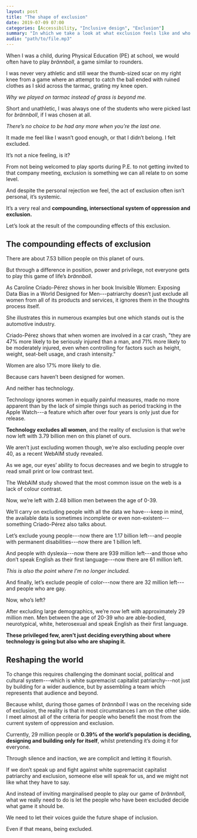 ```yaml
---
layout: post
title: "The shape of exclusion"
date: 2019-07-09 07:00
categories: [Accessibility, "Inclusive design", "Exclusion"]
summary: "In which we take a look at what exclusion feels like and who the system is designed to exclude."
audio: "path/to/file.mp3"
---
```

When I was a child, during Physical Education (PE) at school, we would often have to play <i lang="sv">brännboll</i>, a game similar to rounders.

I was never very athletic and still wear the thumb-sized scar on my right knee from a game where an attempt to catch the ball ended with ruined clothes as I skid across the tarmac, grating my knee open.

*Why we played on tarmac instead of grass is beyond me.*

Short and unathletic, I was always one of the students who were picked last for <i lang="sv">brännboll</i>, if I was chosen at all.

*There’s no choice to be had any more when you’re the last one.*

It made me feel like I wasn’t good enough, or that I didn’t belong. I felt excluded.

It’s not a nice feeling, is it?

From not being welcomed to play sports during P.E. to not getting invited to that company meeting, exclusion is something we can all relate to on some level.

And despite the personal rejection we feel, the act of exclusion often isn’t personal, it’s systemic.

It’s a very real and **compounding, intersectional system of oppression and exclusion.**

Let’s look at the result of the compounding effects of this exclusion.

## The compounding effects of exclusion

There are about 7.53 billion people on this planet of ours.

But through a difference in position, power and privilege, not everyone gets to play this game of life’s <i lang="sv">brännboll</i>.

As Caroline Criado-Pérez shows in her book Invisible Women: Exposing Data Bias in a World Designed for Men---patriarchy doesn’t just exclude all women from all of its products and services, it ignores them in the thoughts process itself.

She illustrates this in numerous examples but one which stands out is the automotive industry.

Criado-Pérez shows that when women are involved in a car crash, "they are 47% more likely to be seriously injured than a man, and 71% more likely to be moderately injured, even when controlling for factors such as height, weight, seat-belt usage, and crash intensity."

Women are also 17% more likely to die.

Because cars haven’t been designed for women.

And neither has technology.

Technology ignores women in equally painful measures, made no more apparent than by the lack of simple things such as period tracking in the Apple Watch---a feature which after over four years is only just due for release.

**Technology excludes all women**, and the reality of exclusion is that we’re now left with 3.79 billion men on this planet of ours.

We aren’t just excluding women though, we’re also excluding people over 40, as a recent WebAIM study revealed.

As we age, our eyes’ ability to focus decreases and we begin to struggle to read small print or low contrast text.

The WebAIM study showed that the most common issue on the web is a lack of colour contrast.

Now, we’re left with 2.48 billion men between the age of 0-39.

We’ll carry on excluding people with all the data we have---keep in mind, the available data is sometimes incomplete or even non-existent---something Criado-Pérez also talks about.

Let’s exclude young people---now there are 1.17 billion left---and people with permanent disabilities---now there are 1 billion left.

And people with dyslexia---now there are 939 million left---and those who don’t speak English as their first language---now there are 61 million left.

*This is also the point where I’m no longer included.*

And finally, let’s exclude people of color---now there are 32 million left---and people who are gay.

Now, who’s left?

After excluding large demographics, we’re now left with approximately 29 million men. Men between the age of 20-39 who are able-bodied, neurotypical, white, heterosexual and speak English as their first language.

**These privileged few, aren’t just deciding everything about where technology is going but also who are shaping it.**

## Reshaping the world

To change this requires challenging the dominant social, political and cultural system---which is white supremacist capitalist patriarchy---not just by building for a wider audience, but by assembling a team which represents that audience and beyond.

Because whilst, during those games of <i lang="sv">brännboll</i> I was on the receiving side of exclusion, the reality is that in most circumstances I am on the other side. I meet almost all of the criteria for people who benefit the most from the current system of oppression and exclusion.

Currently, 29 million people or **0.39% of the world’s population is deciding, designing and building only for itself**, whilst pretending it’s doing it for everyone.

Through silence and inaction, we are complicit and letting it flourish.

If we don’t speak up and fight against white supremacist capitalist patriarchy and exclusion, someone else will speak for us, and we might not like what they have to say.

And instead of inviting marginalised people to play our game of <i lang="sv">brännboll</i>, what we really need to do is let the people who have been excluded decide what game it should be.

We need to let their voices guide the future shape of inclusion.

Even if that means, being excluded.
